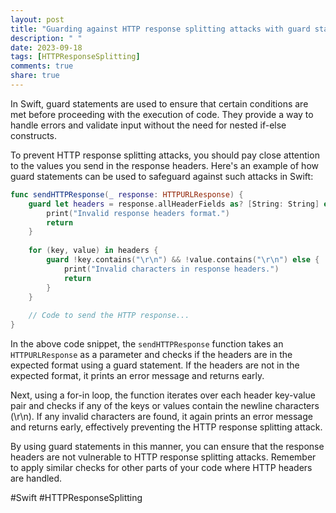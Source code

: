 ```yaml
---
layout: post
title: "Guarding against HTTP response splitting attacks with guard statements in Swift"
description: " "
date: 2023-09-18
tags: [HTTPResponseSplitting]
comments: true
share: true
---
```


In Swift, guard statements are used to ensure that certain conditions are met before proceeding with the execution of code. They provide a way to handle errors and validate input without the need for nested if-else constructs.

To prevent HTTP response splitting attacks, you should pay close attention to the values you send in the response headers. Here's an example of how guard statements can be used to safeguard against such attacks in Swift:

```swift
func sendHTTPResponse(_ response: HTTPURLResponse) {
    guard let headers = response.allHeaderFields as? [String: String] else {
        print("Invalid response headers format.")
        return
    }
    
    for (key, value) in headers {
        guard !key.contains("\r\n") && !value.contains("\r\n") else {
            print("Invalid characters in response headers.")
            return
        }
    }
    
    // Code to send the HTTP response...
}
```

In the above code snippet, the `sendHTTPResponse` function takes an `HTTPURLResponse` as a parameter and checks if the headers are in the expected format using a guard statement. If the headers are not in the expected format, it prints an error message and returns early.

Next, using a for-in loop, the function iterates over each header key-value pair and checks if any of the keys or values contain the newline characters (\r\n). If any invalid characters are found, it again prints an error message and returns early, effectively preventing the HTTP response splitting attack.

By using guard statements in this manner, you can ensure that the response headers are not vulnerable to HTTP response splitting attacks. Remember to apply similar checks for other parts of your code where HTTP headers are handled.

#Swift #HTTPResponseSplitting